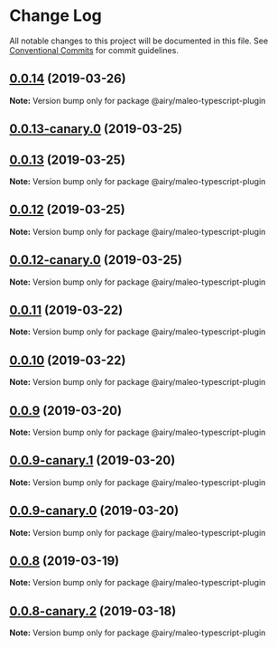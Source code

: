 # Change Log

All notable changes to this project will be documented in this file.
See [Conventional Commits](https://conventionalcommits.org) for commit guidelines.

## [0.0.14](https://github.com/alvinkl/maleo.js/compare/@airy/maleo-typescript-plugin@0.0.12-canary.0...@airy/maleo-typescript-plugin@0.0.14) (2019-03-26)

**Note:** Version bump only for package @airy/maleo-typescript-plugin



## [0.0.13-canary.0](https://github.com/airyrooms/maleo.js/compare/@airy/maleo-typescript-plugin@0.0.12-canary.0...@airy/maleo-typescript-plugin@0.0.13-canary.0) (2019-03-25)


## [0.0.13](https://github.com/alvinkl/maleo.js/compare/@airy/maleo-typescript-plugin@0.0.12-canary.0...@airy/maleo-typescript-plugin@0.0.13) (2019-03-25)

**Note:** Version bump only for package @airy/maleo-typescript-plugin





## [0.0.12](https://github.com/alvinkl/maleo.js/compare/@airy/maleo-typescript-plugin@0.0.12-canary.0...@airy/maleo-typescript-plugin@0.0.12) (2019-03-25)

**Note:** Version bump only for package @airy/maleo-typescript-plugin





## [0.0.12-canary.0](https://github.com/airyrooms/maleo.js/compare/@airy/maleo-typescript-plugin@0.0.10-canary.0...@airy/maleo-typescript-plugin@0.0.12-canary.0) (2019-03-25)

**Note:** Version bump only for package @airy/maleo-typescript-plugin





## [0.0.11](https://github.com/alvinkl/maleo.js/compare/@airy/maleo-typescript-plugin@0.0.9-canary.1...@airy/maleo-typescript-plugin@0.0.11) (2019-03-22)

**Note:** Version bump only for package @airy/maleo-typescript-plugin





## [0.0.10](https://github.com/alvinkl/maleo.js/compare/@airy/maleo-typescript-plugin@0.0.9-canary.1...@airy/maleo-typescript-plugin@0.0.10) (2019-03-22)

**Note:** Version bump only for package @airy/maleo-typescript-plugin





## [0.0.9](https://github.com/alvinkl/maleo.js/compare/@airy/maleo-typescript-plugin@0.0.9-canary.1...@airy/maleo-typescript-plugin@0.0.9) (2019-03-20)

**Note:** Version bump only for package @airy/maleo-typescript-plugin





## [0.0.9-canary.1](https://github.com/airyrooms/maleo.js/compare/@airy/maleo-typescript-plugin@0.0.8-canary.2...@airy/maleo-typescript-plugin@0.0.9-canary.1) (2019-03-20)

**Note:** Version bump only for package @airy/maleo-typescript-plugin





## [0.0.9-canary.0](https://github.com/airyrooms/maleo.js/compare/@airy/maleo-typescript-plugin@0.0.8-canary.2...@airy/maleo-typescript-plugin@0.0.9-canary.0) (2019-03-20)

**Note:** Version bump only for package @airy/maleo-typescript-plugin





## [0.0.8](https://github.com/alvinkl/maleo.js/compare/@airy/maleo-typescript-plugin@0.0.8-canary.2...@airy/maleo-typescript-plugin@0.0.8) (2019-03-19)

**Note:** Version bump only for package @airy/maleo-typescript-plugin





## [0.0.8-canary.2](https://github.com/airyrooms/maleo.js/compare/@airy/maleo-typescript-plugin@0.0.8-alpha.0...@airy/maleo-typescript-plugin@0.0.8-canary.2) (2019-03-18)

**Note:** Version bump only for package @airy/maleo-typescript-plugin
